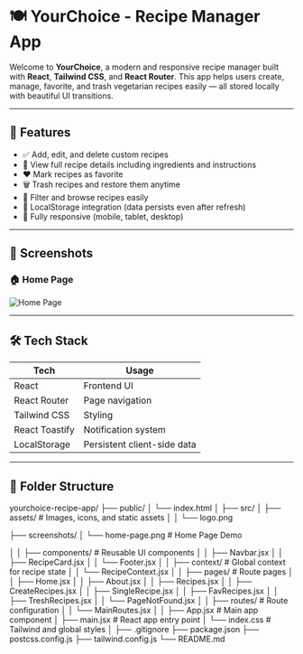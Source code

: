 # 🍽️ YourChoice - Recipe Manager App

Welcome to **YourChoice**, a modern and responsive recipe manager built with **React**, **Tailwind CSS**, and **React Router**. This app helps users create, manage, favorite, and trash vegetarian recipes easily — all stored locally with beautiful UI transitions.

---

## 🚀 Features

- ✅ Add, edit, and delete custom recipes
- 🧾 View full recipe details including ingredients and instructions
- ❤️ Mark recipes as favorite
- 🗑️ Trash recipes and restore them anytime
- 🔎 Filter and browse recipes easily
- 💾 LocalStorage integration (data persists even after refresh)
- 📱 Fully responsive (mobile, tablet, desktop)

---
## 📸 Screenshots

### 🏠 Home Page

![Home Page](./Screenshots/screenshortHomePage.png)


---

## 🛠️ Tech Stack

| Tech          | Usage                        |
|---------------|------------------------------|
| React         | Frontend UI                  |
| React Router  | Page navigation              |
| Tailwind CSS  | Styling                      |
| React Toastify| Notification system          |
| LocalStorage  | Persistent client-side data  |

---

## 📂 Folder Structure

yourchoice-recipe-app/
├── public/
│   └── index.html
│
├── src/
│   ├── assets/               # Images, icons, and static assets
│   │   └── logo.png

├── screenshots/
│   └── home-page.png        # Home Page Demo 

│
│   ├── components/           # Reusable UI components
│   │   ├── Navbar.jsx
│   │   ├── RecipeCard.jsx
│   │   └── Footer.jsx
│
│   ├── context/              # Global context for recipe state
│   │   └── RecipeContext.jsx
│
│   ├── pages/                # Route pages
│   │   ├── Home.jsx
│   │   ├── About.jsx
│   │   ├── Recipes.jsx
│   │   ├── CreateRecipes.jsx
│   │   ├── SingleRecipe.jsx
│   │   ├── FavRecipes.jsx
│   │   ├── TreshRecipes.jsx
│   │   └── PageNotFound.jsx
│
│   ├── routes/               # Route configuration
│   │   └── MainRoutes.jsx
│
│   ├── App.jsx               # Main app component
│   ├── main.jsx              # React app entry point
│   └── index.css             # Tailwind and global styles
│
├── .gitignore
├── package.json
├── postcss.config.js
├── tailwind.config.js
└── README.md



